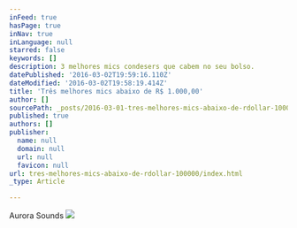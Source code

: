 ```yaml
---
inFeed: true
hasPage: true
inNav: true
inLanguage: null
starred: false
keywords: []
description: 3 melhores mics condesers que cabem no seu bolso.
datePublished: '2016-03-02T19:59:16.110Z'
dateModified: '2016-03-02T19:58:19.414Z'
title: 'Três melhores mics abaixo de R$ 1.000,00'
author: []
sourcePath: _posts/2016-03-01-tres-melhores-mics-abaixo-de-rdollar-100000.md
published: true
authors: []
publisher:
  name: null
  domain: null
  url: null
  favicon: null
url: tres-melhores-mics-abaixo-de-rdollar-100000/index.html
_type: Article

---
```

Aurora Sounds
![](https://the-grid-user-content.s3-us-west-2.amazonaws.com/ecf1b3bc-7f32-4012-9ab4-7a18a0486f71.JPG)